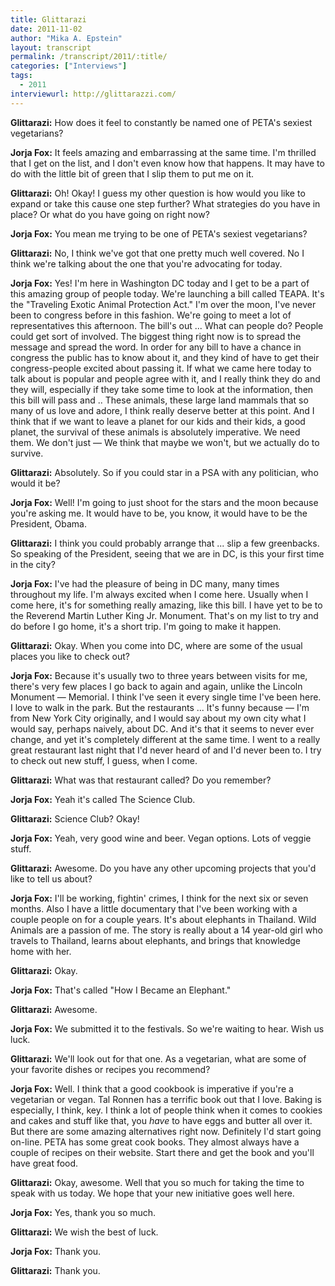 ```yaml
---
title: Glittarazi
date: 2011-11-02
author: "Mika A. Epstein"
layout: transcript
permalink: /transcript/2011/:title/
categories: ["Interviews"]
tags:
  - 2011
interviewurl: http://glittarazzi.com/
---
```


**Glittarazi:** How does it feel to constantly be named one of PETA's sexiest vegetarians?

**Jorja Fox:** It feels amazing and embarrassing at the same time. I'm thrilled that I get on the list, and I don't even know how that happens. It may have to do with the little bit of green that I slip them to put me on it.

**Glittarazi:** Oh! Okay! I guess my other question is how would you like to expand or take this cause one step further? What strategies do you have in place? Or what do you have going on right now?

**Jorja Fox:** You mean me trying to be one of PETA's sexiest vegetarians?

**Glittarazi:** No, I think we've got that one pretty much well covered. No I think we're talking about the one that you're advocating for today.

**Jorja Fox:** Yes! I'm here in Washington DC today and I get to be a part of this amazing group of people today. We're launching a bill called TEAPA. It's the "Traveling Exotic Animal Protection Act." I'm over the moon, I've never been to congress before in this fashion. We're going to meet a lot of representatives this afternoon. The bill's out ... What can people do? People could get sort of involved. The biggest thing right now is to spread the message and spread the word. In order for any bill to have a chance in congress the public has to know about it, and they kind of have to get their congress-people excited about passing it. If what we came here today to talk about is popular and people agree with it, and I really think they do and they will, especially if they take some time to look at the information, then this bill will pass and .. These animals, these large land mammals that so many of us love and adore, I think really deserve better at this point. And I think that if we want to leave a planet for our kids and their kids, a good planet, the survival of these animals is absolutely imperative. We need them. We don't just &#8212; We think that maybe we won't, but we actually do to survive.

**Glittarazi:** Absolutely. So if you could star in a PSA with any politician, who would it be?

**Jorja Fox:** Well! I'm going to just shoot for the stars and the moon because you're asking me. It would have to be, you know, it would have to be the President, Obama.

**Glittarazi:** I think you could probably arrange that ... slip a few greenbacks. So speaking of the President, seeing that we are in DC, is this your first time in the city?

**Jorja Fox:** I've had the pleasure of being in DC many, many times throughout my life. I'm always excited when I come here. Usually when I come here, it's for something really amazing, like this bill. I have yet to be to the Reverend Martin Luther King Jr. Monument. That's on my list to try and do before I go home, it's a short trip. I'm going to make it happen.

**Glittarazi:** Okay. When you come into DC, where are some of the usual places you like to check out?

**Jorja Fox:** Because it's usually two to three years between visits for me, there's very few places I go back to again and again, unlike the Lincoln Monument &#8212; Memorial. I think I've seen it every single time I've been here. I love to walk in the park. But the restaurants ... It's funny because &#8212; I'm from New York City originally, and I would say about my own city what I would say, perhaps naively, about DC. And it's that it seems to never ever change, and yet it's completely different at the same time. I went to a really great restaurant last night that I'd never heard of and I'd never been to. I try to check out new stuff, I guess, when I come.

**Glittarazi:** What was that restaurant called? Do you remember?

**Jorja Fox:** Yeah it's called The Science Club.

**Glittarazi:** Science Club? Okay!

**Jorja Fox:** Yeah, very good wine and beer. Vegan options. Lots of veggie stuff.

**Glittarazi:** Awesome. Do you have any other upcoming projects that you'd like to tell us about?

**Jorja Fox:** I'll be working, fightin' crimes, I think for the next six or seven months. Also I have a little documentary that I've been working with a couple people on for a couple years. It's about elephants in Thailand. Wild Animals are a passion of me. The story is really about a 14 year-old girl who travels to Thailand, learns about elephants, and brings that knowledge home with her. 

**Glittarazi:** Okay.

**Jorja Fox:** That's called "How I Became an Elephant."

**Glittarazi:** Awesome.

**Jorja Fox:** We submitted it to the festivals. So we're waiting to hear. Wish us luck. 

**Glittarazi:** We'll look out for that one. As a vegetarian, what are some of your favorite dishes or recipes you recommend?

**Jorja Fox:** Well. I think that a good cookbook is imperative if you're a vegetarian or vegan. Tal Ronnen has a terrific book out that I love. Baking is especially, I think, key. I think a lot of people think when it comes to cookies and cakes and stuff like that, you *have* to have eggs and butter all over it. But there are some amazing alternatives right now. Definitely I'd start going on-line. PETA has some great cook books. They almost always have a couple of recipes on their website. Start there and get the book and you'll have great food.

**Glittarazi:** Okay, awesome. Well that you so much for taking the time to speak with us today. We hope that your new initiative goes well here.

**Jorja Fox:** Yes, thank you so much.

**Glittarazi:** We wish the best of luck.

**Jorja Fox:** Thank you.

**Glittarazi:** Thank you.

